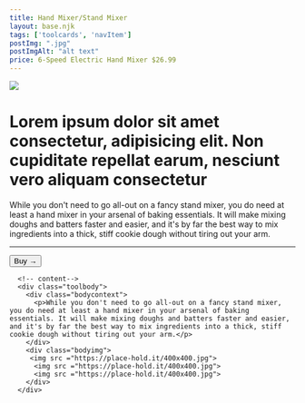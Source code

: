 ```yaml
---
title: Hand Mixer/Stand Mixer
layout: base.njk
tags: ['toolcards', 'navItem']
postImg: ".jpg"
postImgAlt: "alt text"
price: 6-Speed Electric Hand Mixer $26.99
---
```


<div class="tool_container">
      <div class="top">
        <img src ="https://place-hold.it/600x600.jpg">
      </div>
      <div class="text">
        <h1>Lorem ipsum dolor sit amet consectetur, adipisicing elit. Non cupiditate repellat earum, nesciunt vero aliquam consectetur </h1>
        <p> While you don't need to go all-out on a fancy stand mixer, you do need at least a hand mixer in your arsenal of baking essentials. It will make mixing doughs and batters faster and easier, and it's by far the best way to mix ingredients into a thick, stiff cookie dough without tiring out your arm.</p>
        <hr />
        <!--  need add colors in the checked css-->
        <span class="fa fa-star checked"></span>
        <span class="fa fa-star checked"></span>
        <span class="fa fa-star checked"></span>
        <span class="fa fa-star"></span>
        <span class="fa fa-star"></span>
      </div>
        <button class="tool__btn">Buy <span>&rarr;</span></button>
    </div>

      <!-- content-->
      <div class="toolbody">
        <div class="bodycontext">
          <p>While you don't need to go all-out on a fancy stand mixer, you do need at least a hand mixer in your arsenal of baking essentials. It will make mixing doughs and batters faster and easier, and it's by far the best way to mix ingredients into a thick, stiff cookie dough without tiring out your arm.</p>
        </div>
        <div class="bodyimg">
         <img src ="https://place-hold.it/400x400.jpg">
          <img src ="https://place-hold.it/400x400.jpg"> 
          <img src ="https://place-hold.it/400x400.jpg"> 
        </div>
      </div>


